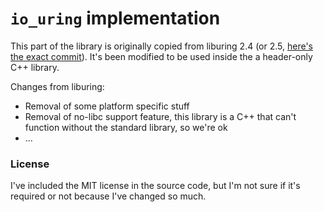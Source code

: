 # `io_uring` implementation

This part of the library is originally copied from liburing 2.4 (or 2.5, [here's the exact commit](https://github.com/axboe/liburing/commit/b58921e0b0ae84b6f1cd22b87c66a6e91a540ec8)).
It's been modified to be used inside the a header-only C++ library.

Changes from liburing:

- Removal of some platform specific stuff
- Removal of no-libc support feature, this library is a C++ that can't function without the standard library, so we're ok
- ...

### License

I've included the MIT license in the source code, but I'm not sure if it's required or not because I've changed so much.
